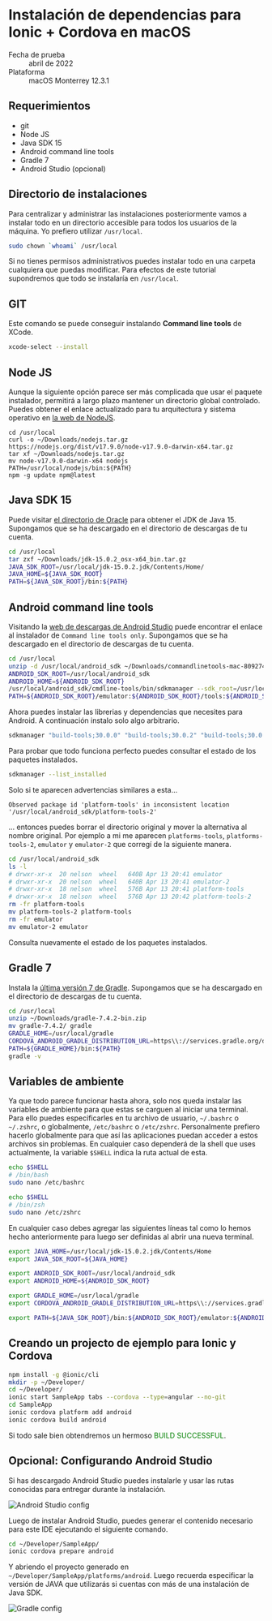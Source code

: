 # Instalación de dependencias para Ionic + Cordova en macOS

<dl>
  <dt>Fecha de prueba</dt>
  <dd>abril de 2022</dd>
  <dt>Plataforma</dt>
  <dd>macOS Monterrey 12.3.1</dd>
</dl>

## Requerimientos

- git
- Node JS
- Java SDK 15
- Android command line tools
- Gradle 7
- Android Studio (opcional)

## Directorio de instalaciones

Para centralizar y administrar las instalaciones posteriormente vamos a instalar todo en un directorio accesible para todos los usuarios de la máquina. Yo prefiero utilizar `/usr/local`.

```sh
sudo chown `whoami` /usr/local
```

Si no tienes permisos administrativos puedes instalar todo en una carpeta cualquiera que puedas modificar. Para efectos de este tutorial supondremos que todo se instalaría en `/usr/local`.

## GIT

Este comando se puede conseguir instalando **Command line tools** de XCode.

```sh
xcode-select --install
```

## Node JS

Aunque la siguiente opción parece ser más complicada que usar el paquete instalador, permitirá a largo plazo mantener un directorio global controlado. Puedes obtener el enlace actualizado para tu arquitectura y sistema operativo en [la web de NodeJS](https://nodejs.org/en/download/current/).

```
cd /usr/local
curl -o ~/Downloads/nodejs.tar.gz https://nodejs.org/dist/v17.9.0/node-v17.9.0-darwin-x64.tar.gz
tar xf ~/Downloads/nodejs.tar.gz
mv node-v17.9.0-darwin-x64 nodejs
PATH=/usr/local/nodejs/bin:${PATH}
npm -g update npm@latest
```

## Java SDK 15

Puede visitar [el directorio de Oracle](https://www.oracle.com/java/technologies/javase/jdk15-archive-downloads.html) para obtener el JDK de Java 15. Supongamos que se ha descargado en el directorio de descargas de tu cuenta.

```sh
cd /usr/local
tar zxf ~/Downloads/jdk-15.0.2_osx-x64_bin.tar.gz
JAVA_SDK_ROOT=/usr/local/jdk-15.0.2.jdk/Contents/Home/
JAVA_HOME=${JAVA_SDK_ROOT}
PATH=${JAVA_SDK_ROOT}/bin:${PATH}
```

## Android command line tools

Visitando la [web de descargas de Android Studio](https://developer.android.com/studio#downloads) puede encontrar el enlace al instalador de `Command line tools only`. Supongamos que se ha descargado en el directorio de descargas de tu cuenta.

```sh
cd /usr/local
unzip -d /usr/local/android_sdk ~/Downloads/commandlinetools-mac-8092744_latest.zip
ANDROID_SDK_ROOT=/usr/local/android_sdk
ANDROID_HOME=${ANDROID_SDK_ROOT}
/usr/local/android_sdk/cmdline-tools/bin/sdkmanager --sdk_root=/usr/local/android_sdk "cmdline-tools;latest"
PATH=${ANDROID_SDK_ROOT}/emulator:${ANDROID_SDK_ROOT}/tools:${ANDROID_SDK_ROOT}/platform-tools:${ANDROID_SDK_ROOT}/cmdline-tools/latest/bin:${PATH}
```

Ahora puedes instalar las librerias y dependencias que necesites para Android. A continuación instalo solo algo arbitrario.

```sh
sdkmanager "build-tools;30.0.0" "build-tools;30.0.2" "build-tools;30.0.3" "build-tools;31.0.0" "build-tools;32.0.0" "build-tools;32.1.0-rc1" "build-tools;33.0.0-rc2" "cmake;3.18.1" "emulator" "patcher;v4" "platform-tools" "platforms;android-23" "platforms;android-24" "platforms;android-25" "platforms;android-26" "platforms;android-27" "platforms;android-28" "platforms;android-29" "platforms;android-30" "platforms;android-31" "platforms;android-32" "sources;android-23" "sources;android-24" "sources;android-25" "sources;android-26" "sources;android-27" "sources;android-28" "sources;android-29" "sources;android-30" "sources;android-31" "system-images;android-30;google_apis_playstore;x86"
```

Para probar que todo funciona perfecto puedes consultar el estado de los paquetes instalados.

```sh
sdkmanager --list_installed
```

Solo si te aparecen advertencias similares a esta…

```
Observed package id 'platform-tools' in inconsistent location '/usr/local/android_sdk/platform-tools-2'
```

… entonces puedes borrar el directorio original y mover la alternativa al nombre original. Por ejemplo a mi me aparecen `platforms-tools`, `platforms-tools-2`, `emulator` y `emulator-2` que corregí de la siguiente manera.

```sh
cd /usr/local/android_sdk
ls -l
# drwxr-xr-x  20 nelson  wheel   640B Apr 13 20:41 emulator
# drwxr-xr-x  20 nelson  wheel   640B Apr 13 20:41 emulator-2
# drwxr-xr-x  18 nelson  wheel   576B Apr 13 20:41 platform-tools
# drwxr-xr-x  18 nelson  wheel   576B Apr 13 20:42 platform-tools-2
rm -fr platform-tools
mv platform-tools-2 platform-tools
rm -fr emulator
mv emulator-2 emulator
```

Consulta nuevamente el estado de los paquetes instalados.

## Gradle 7

Instala la [última versión 7 de Gradle](https://gradle.org/releases/). Supongamos que se ha descargado en el directorio de descargas de tu cuenta.

```sh
cd /usr/local
unzip ~/Downloads/gradle-7.4.2-bin.zip
mv gradle-7.4.2/ gradle
GRADLE_HOME=/usr/local/gradle
CORDOVA_ANDROID_GRADLE_DISTRIBUTION_URL=https\\://services.gradle.org/distributions/gradle-7.4.2-bin.zip
PATH=${GRADLE_HOME}/bin:${PATH}
gradle -v
```

## Variables de ambiente

Ya que todo parece funcionar hasta ahora, solo nos queda instalar las variables de ambiente para que estas se carguen al iniciar una terminal. Para ello puedes especificarles en tu archivo de usuario, `~/.bashrc` o `~/.zshrc`, o globalmente, `/etc/bashrc` o `/etc/zshrc`. Personalmente prefiero hacerlo globalmente para que así las aplicaciones puedan acceder a estos archivos sin problemas. En cualquier caso dependerá de la shell que uses actualmente, la variable `$SHELL` indica la ruta actual de esta.

```sh
echo $SHELL
# /bin/bash
sudo nano /etc/bashrc
```

```sh
echo $SHELL
# /bin/zsh
sudo nano /etc/zshrc
```

En cualquier caso debes agregar las siguientes líneas tal como lo hemos hecho anteriormente para luego ser definidas al abrir una nueva terminal.

```sh
export JAVA_HOME=/usr/local/jdk-15.0.2.jdk/Contents/Home
export JAVA_SDK_ROOT=${JAVA_HOME}

export ANDROID_SDK_ROOT=/usr/local/android_sdk
export ANDROID_HOME=${ANDROID_SDK_ROOT}

export GRADLE_HOME=/usr/local/gradle
export CORDOVA_ANDROID_GRADLE_DISTRIBUTION_URL=https\\://services.gradle.org/distributions/gradle-7.4.2-bin.zip

export PATH=${JAVA_SDK_ROOT}/bin:${ANDROID_SDK_ROOT}/emulator:${ANDROID_SDK_ROOT}/tools:${ANDROID_SDK_ROOT}/platform-tools:${ANDROID_SDK_ROOT}/cmdline-tools/latest/bin:/usr/local/nodejs/bin:${GRADLE_HOME}/bin:${PATH}
```

## Creando un projecto de ejemplo para Ionic y Cordova

```sh
npm install -g @ionic/cli
mkdir -p ~/Developer/
cd ~/Developer/
ionic start SampleApp tabs --cordova --type=angular --no-git
cd SampleApp
ionic cordova platform add android
ionic cordova build android
```

Si todo sale bien obtendremos un hermoso <span style="color:green">BUILD SUCCESSFUL</span>.

## Opcional: Configurando Android Studio

Si has descargado Android Studio puedes instalarle y usar las rutas conocidas para entregar durante la instalación.

![Android Studio config](androidsdk.png)

Luego de instalar Android Studio, puedes generar el contenido necesario para este IDE ejecutando el siguiente comando.

```sh
cd ~/Developer/SampleApp/
ionic cordova prepare android
```

Y abriendo el proyecto generado en `~/Developer/SampleApp/platforms/android`. Luego recuerda especificar la versión de JAVA que utilizarás si cuentas con más de una instalación de Java SDK.

![Gradle config](gradle.png)
